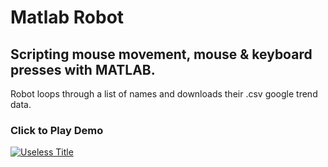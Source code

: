 # Matlab Robot

## Scripting mouse movement, mouse & keyboard presses with MATLAB. 
Robot loops through a list of names and downloads their .csv google trend data.

### Click to Play Demo
[![Useless Title](https://cloud.githubusercontent.com/assets/15108226/25046151/23d4abd6-2130-11e7-8ef1-09d0413ddd4b.png)](https://youtu.be/cNae6BLdwN0 "Video Demostration")
